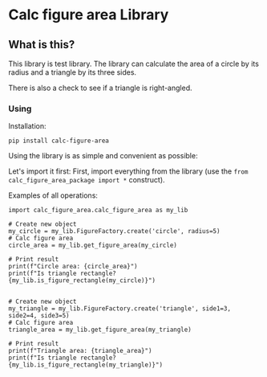 # Calc figure area Library #

## What is this? ##
This library is test library.
The library can calculate the area of a circle by its radius 
and a triangle by its three sides.

There is also a check to see if a triangle is right-angled.

### Using ###
Installation:
```
pip install calc-figure-area
```

Using the library is as simple and convenient as possible:

Let's import it first:
First, import everything from the library (use the `from calc_figure_area_package import *` construct).

Examples of all operations:
```
import calc_figure_area.calc_figure_area as my_lib

# Create new object
my_circle = my_lib.FigureFactory.create('circle', radius=5)
# Calc figure area
circle_area = my_lib.get_figure_area(my_circle)

# Print result
print(f"Circle area: {circle_area}")
print(f"Is triangle rectangle? {my_lib.is_figure_rectangle(my_circle)}")


# Create new object
my_triangle = my_lib.FigureFactory.create('triangle', side1=3, side2=4, side3=5)
# Calc figure area
triangle_area = my_lib.get_figure_area(my_triangle)

# Print result
print(f"Triangle area: {triangle_area}")
print(f"Is triangle rectangle? {my_lib.is_figure_rectangle(my_triangle)}")

```
